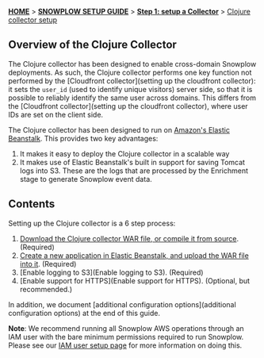 [**HOME**](Home) > [**SNOWPLOW SETUP GUIDE**](Setting-up-Snowplow) > [**Step 1: setup a Collector**](Setting-up-a-Collector) > [Clojure collector setup](setting-up-the-clojure-collector)

## Overview of the Clojure Collector

The Clojure collector has been designed to enable cross-domain Snowplow deployments. As such, the Clojure collector performs one key function not performed by the [Cloudfront collector](setting up the cloudfront collector): it sets the `user_id` (used to identify unique visitors) server side, so that it is possible to reliably identify the same user across domains. This differs from the [Cloudfront collector](setting up the cloudfront collector), where user IDs are set on the client side.

The Clojure collector has been designed to run on [Amazon's Elastic Beanstalk][eb]. This provides two key advantages:

1. It makes it easy to deploy the Clojure collector in a scalable way
2. It makes use of Elastic Beanstalk's built in support for saving Tomcat logs into S3. These are the logs that are processed by the Enrichment stage to generate Snowplow event data.

## Contents

Setting up the Clojure collector is a 6 step process:

1. [Download the Clojure collector WAR file, or compile it from source](Download-the-Clojure-collector-WAR-file-or-compile-it-from-source). (Required)  
2. [Create a new application in Elastic Beanstalk, and upload the WAR file into it](Create-a-new-application-in-Elastic-Beanstalk-and-upload-the-WAR-file-into-it). (Required)  
3. [Enable logging to S3](Enable logging to S3). (Required)  
4. [Enable support for HTTPS](Enable support for HTTPS). (Optional, but recommended.)  


In addition, we document [additional configuration options](additional configuration options) at the end of this guide.

**Note**: We recommend running all Snowplow AWS operations through an IAM user with the bare minimum permissions required to run Snowplow. Please see our [IAM user setup page](IAM-setup) for more information on doing this.








[eb]: http://aws.amazon.com/elasticbeanstalk/

